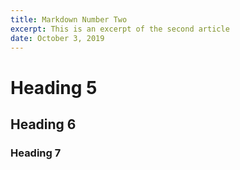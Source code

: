 ```yaml
---
title: Markdown Number Two
excerpt: This is an excerpt of the second article
date: October 3, 2019
---
```


<!-- Headings -->

# Heading 5

## Heading 6

### Heading 7
